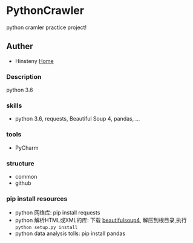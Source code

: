 # PythonCrawler
python cramler practice project!

## Auther
* Hinsteny [Home](https://github.com/Hinsteny)

### Description
python 3.6

### skills
*  python 3.6, requests, Beautiful Soup 4, pandas, ...

### tools
* PyCharm

### structure
* common
* github


### pip install resources
* python 网络库: pip install requests
* python 解析HTML或XML的库: 下载 [beautifulsoup4](https://pypi.python.org/pypi/beautifulsoup4/4.3.2), 解压到根目录,执行 `python setup.py install`
* python data analysis tolls: pip install pandas